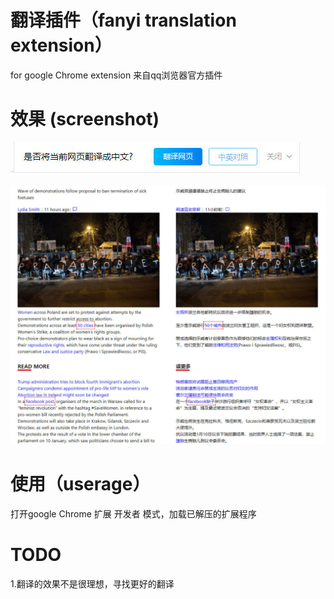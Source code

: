 # 翻译插件（fanyi translation extension）

for google Chrome extension  来自qq浏览器官方插件

# 效果 (screenshot)

![](./rightconer.jpg)

![](independent.co.uk.jpg)

# 使用（userage）
打开google Chrome 扩展 开发者 模式，加载已解压的扩展程序

# TODO
1.翻译的效果不是很理想，寻找更好的翻译
